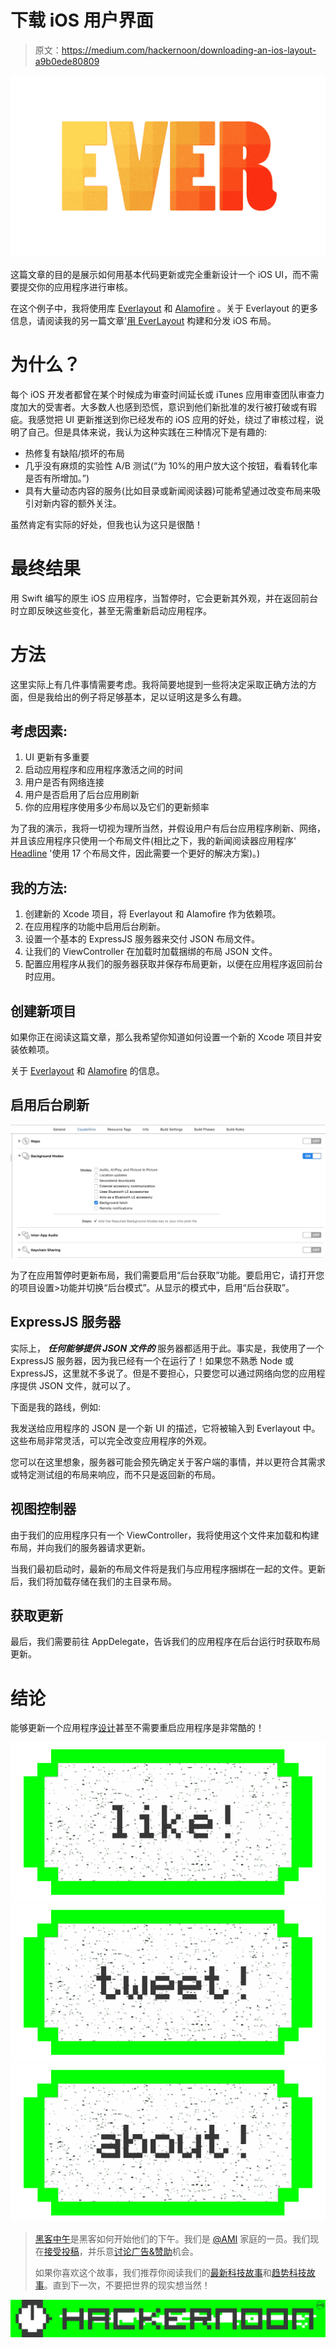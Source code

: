 # 下载 iOS 用户界面

> 原文：<https://medium.com/hackernoon/downloading-an-ios-layout-a9b0ede80809>

![](img/2cc3e8c3b08540a5fb9c1b10c7825a5f.png)

这篇文章的目的是展示如何用基本代码更新或完全重新设计一个 iOS UI，而不需要提交你的应用程序进行审核。

在这个例子中，我将使用库 [Everlayout](https://github.com/acrocat/EverLayout) 和 [Alamofire](https://github.com/Alamofire/Alamofire) 。关于 Everlayout 的更多信息，请阅读我的另一篇文章'[用 EverLayout](https://hackernoon.com/building-and-distributing-ios-layouts-with-everlayout-c9ea41750f6) 构建和分发 iOS 布局。

# 为什么？

每个 iOS 开发者都曾在某个时候成为审查时间延长或 iTunes 应用审查团队审查力度加大的受害者。大多数人也感到恐慌，意识到他们新批准的发行被打破或有瑕疵。我感觉把 UI 更新推送到你已经发布的 iOS 应用的好处，绕过了审核过程，说明了自己。但是具体来说，我认为这种实践在三种情况下是有趣的:

*   热修复有缺陷/损坏的布局
*   几乎没有麻烦的实验性 A/B 测试(“为 10%的用户放大这个按钮，看看转化率是否有所增加。”)
*   具有大量动态内容的服务(比如目录或新闻阅读器)可能希望通过改变布局来吸引对新内容的额外关注。

虽然肯定有实际的好处，但我也认为这只是很酷！

# 最终结果

用 Swift 编写的原生 iOS 应用程序，当暂停时，它会更新其外观，并在返回前台时立即反映这些变化，甚至无需重新启动应用程序。

# 方法

这里实际上有几件事情需要考虑。我将简要地提到一些将决定采取正确方法的方面，但是我给出的例子将足够基本，足以证明这是多么有趣。

## 考虑因素:

1.  UI 更新有多重要
2.  启动应用程序和应用程序激活之间的时间
3.  用户是否有网络连接
4.  用户是否启用了后台应用刷新
5.  你的应用程序使用多少布局以及它们的更新频率

为了我的演示，我将一切视为理所当然，并假设用户有后台应用程序刷新、网络，并且该应用程序只使用一个布局文件(相比之下，我的新闻阅读器应用程序' [Headline](https://itunes.apple.com/us/app/headline-a-different-way-to-read-the-news/id1178454884?ls=1&mt=8) '使用 17 个布局文件，因此需要一个更好的解决方案)。)

## 我的方法:

1.  创建新的 Xcode 项目，将 Everlayout 和 Alamofire 作为依赖项。
2.  在应用程序的功能中启用后台刷新。
3.  设置一个基本的 ExpressJS 服务器来交付 JSON 布局文件。
4.  让我们的 ViewController 在加载时加载捆绑的布局 JSON 文件。
5.  配置应用程序从我们的服务器获取并保存布局更新，以便在应用程序返回前台时应用。

## 创建新项目

如果你正在阅读这篇文章，那么我希望你知道如何设置一个新的 Xcode 项目并安装依赖项。

关于 [Everlayout](https://github.com/acrocat/EverLayout) 和 [Alamofire](https://github.com/Alamofire/Alamofire) 的信息。

## 启用后台刷新

![](img/2af03fbb6b03eca1ad6aa0b81ce71a0b.png)

为了在应用暂停时更新布局，我们需要启用“后台获取”功能。要启用它，请打开您的项目设置>功能并切换“后台模式”。从显示的模式中，启用“后台获取”。

## ExpressJS 服务器

实际上， ***任何能够提供 JSON 文件的*** 服务器都适用于此。事实是，我使用了一个 ExpressJS 服务器，因为我已经有一个在运行了！如果您不熟悉 Node 或 ExpressJS，这里就不多说了。但是不要担心，只要您可以通过网络向您的应用程序提供 JSON 文件，就可以了。

下面是我的路线，例如:

我发送给应用程序的 JSON 是一个新 UI 的描述，它将被输入到 Everlayout 中。这些布局非常灵活，可以完全改变应用程序的外观。

您可以在这里想象，服务器可能会预先确定关于客户端的事情，并以更符合其需求或特定测试组的布局来响应，而不只是返回新的布局。

## 视图控制器

由于我们的应用程序只有一个 ViewController，我将使用这个文件来加载和构建布局，并向我们的服务器请求更新。

当我们最初启动时，最新的布局文件将是我们与应用程序捆绑在一起的文件。更新后，我们将加载存储在我们的主目录布局。

## 获取更新

最后，我们需要前往 AppDelegate，告诉我们的应用程序在后台运行时获取布局更新。

# 结论

能够更新一个应用程序[设计](https://hackernoon.com/tagged/design)甚至不需要重启应用程序是非常酷的！

[![](img/50ef4044ecd4e250b5d50f368b775d38.png)](http://bit.ly/HackernoonFB)[![](img/979d9a46439d5aebbdcdca574e21dc81.png)](https://goo.gl/k7XYbx)[![](img/2930ba6bd2c12218fdbbf7e02c8746ff.png)](https://goo.gl/4ofytp)

> [黑客中午](http://bit.ly/Hackernoon)是黑客如何开始他们的下午。我们是 [@AMI](http://bit.ly/atAMIatAMI) 家庭的一员。我们现在[接受投稿](http://bit.ly/hackernoonsubmission)，并乐意[讨论广告&赞助](mailto:partners@amipublications.com)机会。
> 
> 如果你喜欢这个故事，我们推荐你阅读我们的[最新科技故事](http://bit.ly/hackernoonlatestt)和[趋势科技故事](https://hackernoon.com/trending)。直到下一次，不要把世界的现实想当然！

![](img/be0ca55ba73a573dce11effb2ee80d56.png)